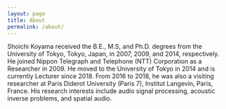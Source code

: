 ```yaml
---
layout: page
title: About
permalink: /about/
---
```


Shoichi Koyama received the B.E., M.S, and Ph.D. degrees from the University of Tokyo, Tokyo, Japan, in 2007, 2009, and 2014, respectively. He joined Nippon Telegraph and Telephone (NTT) Corporation as a Researcher in 2009. He moved to the University of Tokyo in 2014 and is currently Lecturer since 2018. From 2016 to 2018, he was also a visiting researcher at Paris Diderot University (Paris 7), Institut Langevin, Paris, France. His research interests include audio signal processing, acoustic inverse problems, and spatial audio.



